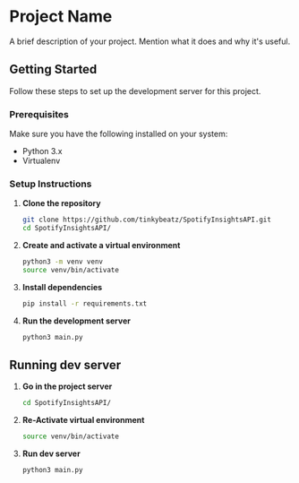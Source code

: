# Project Name  

A brief description of your project. Mention what it does and why it's useful.  

## Getting Started  

Follow these steps to set up the development server for this project.  

### Prerequisites  

Make sure you have the following installed on your system:  
- Python 3.x  
- Virtualenv  

### Setup Instructions  

1. **Clone the repository**  
   ```bash
   git clone https://github.com/tinkybeatz/SpotifyInsightsAPI.git
   cd SpotifyInsightsAPI/ 

2. **Create and activate a virtual environment**
    ```bash
    python3 -m venv venv
    source venv/bin/activate

3. **Install dependencies**
    ```bash
    pip install -r requirements.txt

4. **Run the development server**
    ```bash
    python3 main.py

## Running dev server

1. **Go in the project server**
    ```bash
    cd SpotifyInsightsAPI/ 

2. **Re-Activate virtual environment**
    ```bash
    source venv/bin/activate

3. **Run dev server** 
    ```bash
    python3 main.py